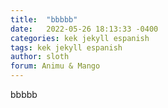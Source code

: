 ```yaml
---
title:  "bbbbb"
date:   2022-05-26 18:13:33 -0400
categories: kek jekyll espanish
tags: kek jekyll espanish
author: sloth
forum: Animu & Mango
---
```

bbbbb